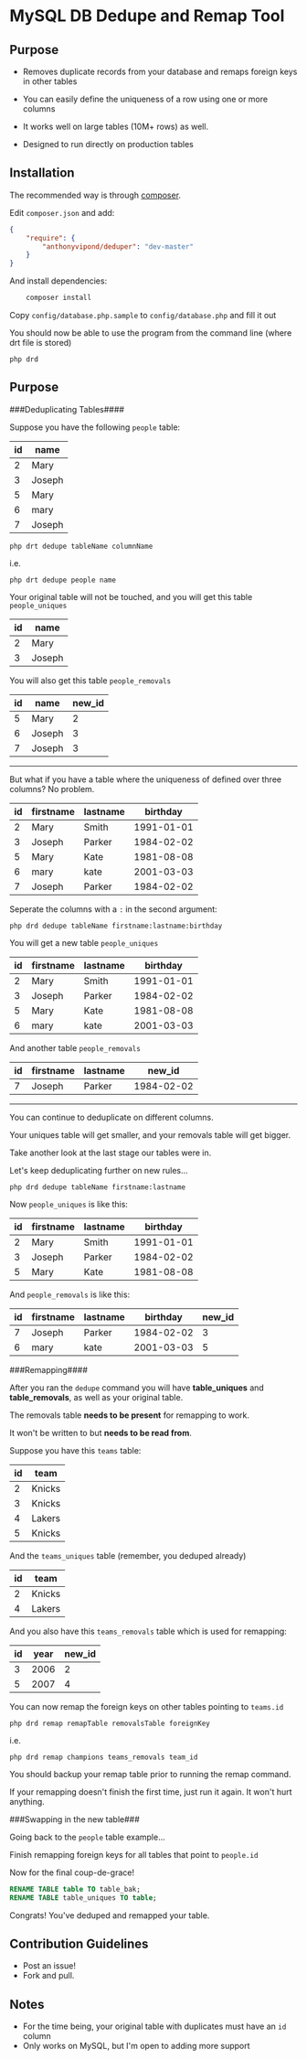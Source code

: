 MySQL DB Dedupe and Remap Tool
======================

Purpose
------------

- Removes duplicate records from your database and remaps foreign keys in other tables

- You can easily define the uniqueness of a row using one or more columns

- It works well on large tables (10M+ rows) as well.

- Designed to run directly on production tables

Installation
------------

The recommended way is through [composer](http://getcomposer.org).

Edit `composer.json` and add:

```json
{
    "require": {
        "anthonyvipond/deduper": "dev-master"
    }
}
```

And install dependencies:

```bash
    composer install
```

Copy `config/database.php.sample` to `config/database.php` and fill it out


You should now be able to use the program from the command line (where drt file is stored)
```
php drd
```

Purpose
------------

###Deduplicating Tables####

Suppose you have the following `people` table:

id | name
------------- | -------------
2  | Mary
3  | Joseph
5  | Mary
6  | mary
7  | Joseph

```
php drt dedupe tableName columnName
```

i.e.

```
php drt dedupe people name
```

Your original table will not be touched, and you will get this table `people_uniques`

id | name
------------- | -------------
2  | Mary
3  | Joseph



You will also get this table `people_removals`

id | name | new_id
------------- | ------------- | -------------
5  | Mary | 2
6  | Joseph | 3
7  | Joseph | 3


----------------------------

But what if you have a table where the uniqueness of defined over three columns? No problem.

id | firstname | lastname | birthday
------------- | ------------- | ------------- | -------------
2  | Mary  |  Smith | 1991-01-01
3  | Joseph  |  Parker | 1984-02-02
5  | Mary  |  Kate | 1981-08-08
6  | mary  |  kate | 2001-03-03
7  | Joseph  |  Parker | 1984-02-02


Seperate the columns with a `:` in the second argument:

```
php drd dedupe tableName firstname:lastname:birthday
```

You will get a new table `people_uniques`

id | firstname | lastname | birthday
------------- | ------------- | ------------- | -------------
2  | Mary  |  Smith | 1991-01-01
3  | Joseph  |  Parker | 1984-02-02
5  | Mary  |  Kate | 1981-08-08
6  | mary  |  kate | 2001-03-03

And another table `people_removals`

id | firstname | lastname | new_id
------------- | ------------- | ------------- | -------------
7  | Joseph  |  Parker | 1984-02-02 | 3


----------------------------

You can continue to deduplicate on different columns.

Your uniques table will get smaller, and your removals table will get bigger.

Take another look at the last stage our tables were in.

Let's keep deduplicating further on new rules...

```
php drd dedupe tableName firstname:lastname
```

Now `people_uniques` is like this:

id | firstname | lastname | birthday
------------- | ------------- | ------------- | -------------
2  | Mary  |  Smith | 1991-01-01
3  | Joseph  |  Parker | 1984-02-02
5  | Mary  |  Kate | 1981-08-08


And `people_removals` is like this:

id | firstname | lastname | birthday | new_id
------------- | ------------- | ------------- | ------------- | -------------
7  | Joseph  |  Parker | 1984-02-02 | 3
6  | mary  |  kate | 2001-03-03 | 5


###Remapping####

After you ran the `dedupe` command you will have **table_uniques** and **table_removals**, as well as your original table.

The removals table **needs to be present** for remapping to work. 

It won't be written to but **needs to be read from**.

Suppose you have this `teams` table:

id | team
------------- | -------------
2  | Knicks
3  | Knicks
4  | Lakers
5  | Knicks

And the `teams_uniques` table (remember, you deduped already)

id | team | 
------------- | -------------
2  | Knicks
4  | Lakers

And you also have this `teams_removals` table which is used for remapping:

id | year | new_id | 
------------- | ------------- | -------------
3  | 2006 | 2
5  | 2007 | 4

You can now remap the foreign keys on other tables pointing to `teams.id`

```
php drd remap remapTable removalsTable foreignKey
```

i.e.
```
php drd remap champions teams_removals team_id
```

You should backup your remap table prior to running the remap command.

If your remapping doesn't finish the first time, just run it again. It won't hurt anything.


###Swapping in the new table###

Going back to the `people` table example...

Finish remapping foreign keys for all tables that point to `people.id`

Now for the final coup-de-grace!

```sql
RENAME TABLE table TO table_bak;
RENAME TABLE table_uniques TO table;
```

Congrats! You've deduped and remapped your table.


Contribution Guidelines
------------

- Post an issue!
- Fork and pull.

Notes
------------

- For the time being, your original table with duplicates must have an `id` column
- Only works on MySQL, but I'm open to adding more support